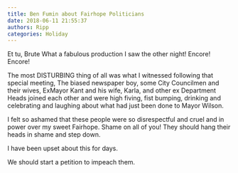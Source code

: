 ```yaml
---
title: Ben Fumin about Fairhope Politicians
date: 2018-06-11 21:55:37
authors: Ripp
categories: Holiday
---
```


 Et tu, Brute
What a fabulous production I saw the other night! Encore! Encore! 

The most DISTURBING thing of all was what I witnessed following that special meeting, The biased newspaper boy, some City Councilmen and their wives, ExMayor Kant and his wife, Karla, and other ex Department Heads joined each other and were high fiving, fist bumping, drinking and celebrating and laughing about what had just been done to Mayor Wilson.

I felt so ashamed that these people were so disrespectful and cruel and in power over my sweet Fairhope. Shame on all of you! They should hang their heads in shame and step down.

I have been upset about this for days.

We should start a petition to impeach them.